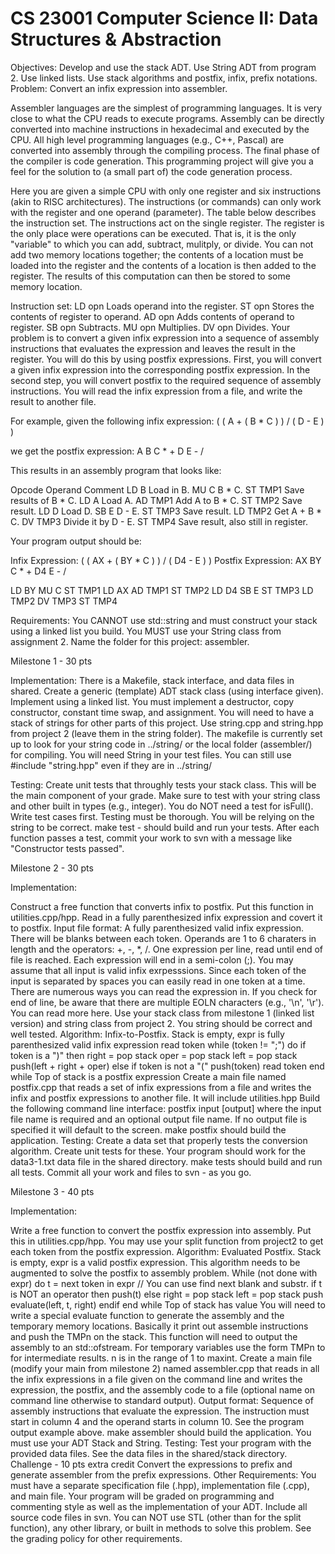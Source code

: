 <h1>CS 23001 Computer Science II: Data Structures & Abstraction </h1>


Objectives:
Develop and use the stack ADT.
Use String ADT from program 2.
Use linked lists.
Use stack algorithms and postfix, infix, prefix notations.
Problem:
Convert an infix expression into assembler.

Assembler languages are the simplest of programming languages. It is very close to what the CPU reads to execute programs. Assembly can be directly converted into machine instructions in hexadecimal and executed by the CPU. All high level programming languages (e.g., C++, Pascal) are converted into assembly through the compiling process. The final phase of the compiler is code generation. This programming project will give you a feel for the solution to (a small part of) the code generation process.

Here you are given a simple CPU with only one register and six instructions (akin to RISC architectures). The instructions (or commands) can only work with the register and one operand (parameter). The table below describes the instruction set. The instructions act on the single register. The register is the only place were operations can be executed. That is, it is the only "variable" to which you can add, subtract, mulitply, or divide. You can not add two memory locations together; the contents of a location must be loaded into the register and the contents of a location is then added to the register. The results of this computation can then be stored to some memory location.

Instruction set:
LD opn	Loads operand into the register.
ST opn	Stores the contents of register to operand.
AD opn	Adds contents of operand to register.
SB opn	Subtracts.
MU opn	Multiplies.
DV opn	Divides.
Your problem is to convert a given infix expression into a sequence of assembly instructions that evaluates the expression and leaves the result in the register. You will do this by using postfix expressions. First, you will convert a given infix expression into the corresponding postfix expression. In the second step, you will convert postfix to the required sequence of assembly instructions. You will read the infix expression from a file, and write the result to another file.

For example,
given the following infix expression:
( ( A + ( B * C ) ) / ( D - E ) )

we get the postfix expression:
A B C * + D E - /

This results in an assembly program that looks like:

Opcode	Operand	Comment
LD	B	Load in B.
MU	C	B * C.
ST	TMP1	Save results of B * C.
LD	A	Load A.
AD	TMP1	Add A to B * C.
ST	TMP2	Save result.
LD	D	Load D.
SB	E	D - E.
ST	TMP3	Save result.
LD	TMP2	Get A + B * C.
DV	TMP3	Divide it by D - E.
ST	TMP4	Save result, also still in register.

Your program output should be:
 
Infix Expression: ( ( AX + ( BY * C ) ) / ( D4 - E ) )
Postfix Expression: AX BY C * + D4 E - /

   LD     BY
   MU     C
   ST     TMP1
   LD     AX
   AD     TMP1
   ST     TMP2
   LD     D4
   SB     E
   ST     TMP3
   LD     TMP2
   DV     TMP3
   ST     TMP4


Requirements:
You CANNOT use std::string and must construct your stack using a linked list you build. You MUST use your String class from assignment 2.
Name the folder for this project: assembler.

Milestone 1 - 30 pts

Implementation:
There is a Makefile, stack interface, and data files in shared.
Create a generic (template) ADT stack class (using interface given).
Implement using a linked list.
You must implement a destructor, copy constructor, constant time swap, and assignment.
You will need to have a stack of strings for other parts of this project.
Use string.cpp and string.hpp from project 2 (leave them in the string folder). The makefile is currently set up to look for your string code in ../string/ or the local folder (assembler/) for compiling.
You will need String in your test files. You can still use #include "string.hpp" even if they are in ../string/

Testing:
Create unit tests that throughly tests your stack class. This will be the main component of your grade. Make sure to test with your string class and other built in types (e.g., integer). You do NOT need a test for isFull().
Write test cases first. Testing must be thorough. You will be relying on the string to be correct.
make test - should build and run your tests.
After each function passes a test, commit your work to svn with a message like "Constructor tests passed".

Milestone 2 - 30 pts

Implementation:

Construct a free function that converts infix to postfix. Put this function in utilities.cpp/hpp.
Read in a fully parenthesized infix expression and covert it to postfix.
Input file format: A fully parenthesized valid infix expression. There will be blanks between each token. Operands are 1 to 6 charaters in length and the operators: +, -, *, /. One expression per line, read until end of file is reached. Each expression will end in a semi-colon (;). You may assume that all input is valid infix exrpesssions.
Since each token of the input is separated by spaces you can easily read in one token at a time. There are numerous ways you can read the expression in. If you check for end of line, be aware that there are multiple EOLN characters (e.g., '\n', '\r'). You can read more here.
Use your stack class from milestone 1 (linked list version) and string class from project 2. You string should be correct and well tested.
Algorithm: Infix-to-Postfix. Stack is empty, expr is fully parenthesized valid infix expression
read token
while (token != ";") do
if token is a ")" then
right = pop stack
oper = pop stack
left = pop stack
push(left + right + oper)
else
if token is not a "(" push(token)
read token
end while
Top of stack is a postfix expression
Create a main file named postfix.cpp that reads a set of infix expressions from a file and writes the infix and postfix expressions to another file. It will include utilities.hpp
Build the following command line interface:
postfix input [output] where the input file name is required and an optional output file name. If no output file is specified it will default to the screen.
make postfix should build the application.
Testing:
Create a data set that properly tests the conversion algorithm.
Create unit tests for these.
Your program should work for the data3-1.txt data file in the shared directory.
make tests should build and run all tests.
Commit all your work and files to svn - as you go.

Milestone 3 - 40 pts

Implementation:

Write a free function to convert the postfix expression into assembly. Put this in utilities.cpp/hpp.
You may use your split function from project2 to get each token from the postfix expression.
Algorithm: Evaluated Postfix. Stack is empty, expr is a valid postfix expression. This algorithm needs to be augmented to solve the postfix to assembly problem.
While (not done with expr) do
t = next token in expr // You can use find next blank and substr.
if t is NOT an operator then
push(t)
else
right = pop stack
left = pop stack
push evaluate(left, t, right)
endif
end while
Top of stack has value
You will need to write a special evaluate function to generate the assembly and the temporary memory locations. Basically it print out assemble instructions and push the TMPn on the stack. This function will need to output the assembly to an std::ofstream.
For temporary variables use the form TMPn to for intermediate results. n is in the range of 1 to maxint.
Create a main file (modify your main from milestone 2) named assembler.cpp that reads in all the infix expressions in a file given on the command line and writes the expression, the postfix, and the assembly code to a file (optional name on command line otherwise to standard output).
Output format: Sequence of assembly instructions that evaluate the expression. The instruction must start in column 4 and the operand starts in column 10. See the program output example above.
make assembler should build the application.
You must use your ADT Stack and String.
Testing:
Test your program with the provided data files. See the data files in the shared/stack directory.
Challenge - 10 pts extra credit
Convert the expressions to prefix and generate assembler from the prefix expressions.
Other Requirements:
You must have a separate specification file (.hpp), implementation file (.cpp), and main file.
Your program will be graded on programming and commenting style as well as the implementation of your ADT.
Include all source code files in svn.
You can NOT use STL (other than for the split function), any other library, or built in methods to solve this problem.
See the grading policy for other requirements.